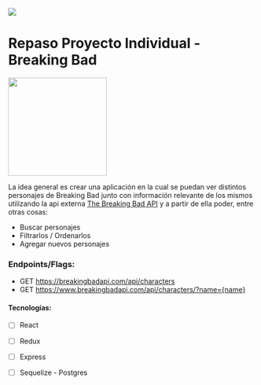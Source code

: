 <p align='left'>
    <img src='https://static.wixstatic.com/media/85087f_0d84cbeaeb824fca8f7ff18d7c9eaafd~mv2.png/v1/fill/w_160,h_30,al_c,q_85,usm_0.66_1.00_0.01/Logo_completo_Color_1PNG.webp' </img>
</p>

# Repaso Proyecto Individual - Breaking Bad

<p align="left">
  <img height="200" src="./bb.png" />
</p>

La idea general es crear una aplicación en la cual se puedan ver distintos personajes de Breaking Bad junto con información relevante de los mismos utilizando la api externa [The Breaking Bad API](https://breakingbadapi.com/) y a partir de ella poder, entre otras cosas:

  - Buscar personajes
  - Filtrarlos / Ordenarlos
  - Agregar nuevos personajes

### Endpoints/Flags:

  - GET https://breakingbadapi.com/api/characters
  - GET https://www.breakingbadapi.com/api/characters/?name={name}

#### Tecnologías:
- [ ] React
- [ ] Redux
- [ ] Express
- [ ] Sequelize - Postgres

